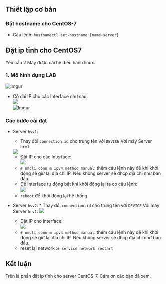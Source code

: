 ## Thiết lập cơ bản
### Đặt hostname cho CentOS-7
* Câu lệnh: `hostnamectl set-hostname [name-server]`
## Đặt ip tĩnh cho CentOS7
Yêu cầu 2 Máy được cài hệ điều hành linux.
### 1. Mô hình dựng LAB
![Imgur](https://i.imgur.com/8t1u22k.png)
* Có dải IP cho các Interface như sau:<br>
<img src=https://imgur.com/5C3nHwQ.png><br>
![Imgur](https://i.imgur.com/wfRWm0y.png)

### Các bước cài đặt
* Server `hsv1`:
    * Thay đổi `connection.id` cho trùng tên với `DEVICE`
    Với máy Server `hrv1`:
    <img src=https://imgur.com/6GLvgj7.png>

    * Đặt IP cho các Interface:<br><img src=https://imgur.com/WxwPtAY.png>
    * `# nmcli conn m ipv4.method manual`: thêm câu lệnh này để khi khởi động sẽ giữ lại địa chỉ IP. Nếu không server sẽ dhcp địa chỉ như ban đầu.
    * Để Interface tự động bật khi khởi động lại ta có câu lệnh:<br><img src=https://imgur.com/WWqSnDO.png>
    * `reboot` để khởi động lại hệ thống
* Server `hsv2`:
      * Thay đổi `connection.id` cho trùng tên với `DEVICE`
    Với máy Server `hrv1`:
    <img src="https://imgur.com/twG9TfC.png">
    * Đặt IP cho Interface:<br>![](https://imgur.com/7YsJduI)
    * `# nmcli conn m ipv4.method manual`: thêm câu lệnh này để khi khởi động sẽ giữ lại địa chỉ IP. Nếu không server sẽ dhcp địa chỉ như ban đầu.
    * reset lại network :`# service network restart`

## Kết luận
Trên là phần đặt ip tĩnh cho server CentOS-7. Cám ơn các bạn đã xem.